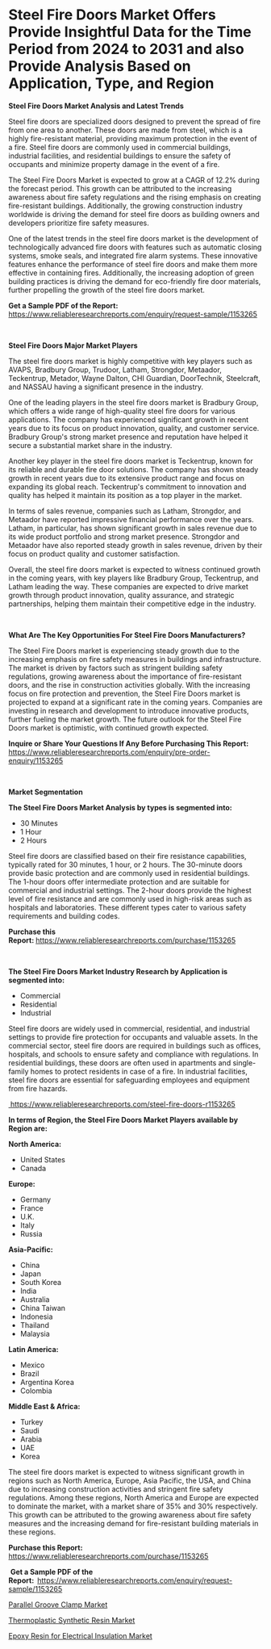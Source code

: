 <p><h1>Steel Fire Doors Market Offers Provide Insightful Data for the Time Period from 2024 to 2031 and also Provide Analysis Based on Application, Type, and Region</h1></p><p><strong>Steel Fire Doors Market Analysis and Latest Trends</strong></p>
<p><p>Steel fire doors are specialized doors designed to prevent the spread of fire from one area to another. These doors are made from steel, which is a highly fire-resistant material, providing maximum protection in the event of a fire. Steel fire doors are commonly used in commercial buildings, industrial facilities, and residential buildings to ensure the safety of occupants and minimize property damage in the event of a fire.</p><p>The Steel Fire Doors Market is expected to grow at a CAGR of 12.2% during the forecast period. This growth can be attributed to the increasing awareness about fire safety regulations and the rising emphasis on creating fire-resistant buildings. Additionally, the growing construction industry worldwide is driving the demand for steel fire doors as building owners and developers prioritize fire safety measures.</p><p>One of the latest trends in the steel fire doors market is the development of technologically advanced fire doors with features such as automatic closing systems, smoke seals, and integrated fire alarm systems. These innovative features enhance the performance of steel fire doors and make them more effective in containing fires. Additionally, the increasing adoption of green building practices is driving the demand for eco-friendly fire door materials, further propelling the growth of the steel fire doors market.</p></p>
<p><strong>Get a Sample PDF of the Report:&nbsp;</strong> <a href="https://www.reliableresearchreports.com/enquiry/request-sample/1153265">https://www.reliableresearchreports.com/enquiry/request-sample/1153265</a></p>
<p>&nbsp;</p>
<p><strong>Steel Fire Doors Major Market Players</strong></p>
<p><p>The steel fire doors market is highly competitive with key players such as AVAPS, Bradbury Group, Trudoor, Latham, Strongdor, Metaador, Teckentrup, Metador, Wayne Dalton, CHI Guardian, DoorTechnik, Steelcraft, and NASSAU having a significant presence in the industry.</p><p>One of the leading players in the steel fire doors market is Bradbury Group, which offers a wide range of high-quality steel fire doors for various applications. The company has experienced significant growth in recent years due to its focus on product innovation, quality, and customer service. Bradbury Group's strong market presence and reputation have helped it secure a substantial market share in the industry.</p><p>Another key player in the steel fire doors market is Teckentrup, known for its reliable and durable fire door solutions. The company has shown steady growth in recent years due to its extensive product range and focus on expanding its global reach. Teckentrup's commitment to innovation and quality has helped it maintain its position as a top player in the market.</p><p>In terms of sales revenue, companies such as Latham, Strongdor, and Metaador have reported impressive financial performance over the years. Latham, in particular, has shown significant growth in sales revenue due to its wide product portfolio and strong market presence. Strongdor and Metaador have also reported steady growth in sales revenue, driven by their focus on product quality and customer satisfaction.</p><p>Overall, the steel fire doors market is expected to witness continued growth in the coming years, with key players like Bradbury Group, Teckentrup, and Latham leading the way. These companies are expected to drive market growth through product innovation, quality assurance, and strategic partnerships, helping them maintain their competitive edge in the industry.</p></p>
<p>&nbsp;</p>
<p><strong>What Are The Key Opportunities For Steel Fire Doors Manufacturers?</strong></p>
<p><p>The Steel Fire Doors market is experiencing steady growth due to the increasing emphasis on fire safety measures in buildings and infrastructure. The market is driven by factors such as stringent building safety regulations, growing awareness about the importance of fire-resistant doors, and the rise in construction activities globally. With the increasing focus on fire protection and prevention, the Steel Fire Doors market is projected to expand at a significant rate in the coming years. Companies are investing in research and development to introduce innovative products, further fueling the market growth. The future outlook for the Steel Fire Doors market is optimistic, with continued growth expected.</p></p>
<p><strong>Inquire or Share Your Questions If Any Before Purchasing This Report:</strong> <a href="https://www.reliableresearchreports.com/enquiry/pre-order-enquiry/1153265">https://www.reliableresearchreports.com/enquiry/pre-order-enquiry/1153265</a></p>
<p>&nbsp;</p>
<p><strong>Market Segmentation</strong></p>
<p><strong>The Steel Fire Doors Market Analysis by types is segmented into:</strong></p>
<p><ul><li>30 Minutes</li><li>1 Hour</li><li>2 Hours</li></ul></p>
<p><p>Steel fire doors are classified based on their fire resistance capabilities, typically rated for 30 minutes, 1 hour, or 2 hours. The 30-minute doors provide basic protection and are commonly used in residential buildings. The 1-hour doors offer intermediate protection and are suitable for commercial and industrial settings. The 2-hour doors provide the highest level of fire resistance and are commonly used in high-risk areas such as hospitals and laboratories. These different types cater to various safety requirements and building codes.</p></p>
<p><strong>Purchase this Report:&nbsp;</strong><a href="https://www.reliableresearchreports.com/purchase/1153265">https://www.reliableresearchreports.com/purchase/1153265</a></p>
<p>&nbsp;</p>
<p><strong>The Steel Fire Doors Market Industry Research by Application is segmented into:</strong></p>
<p><ul><li>Commercial</li><li>Residential</li><li>Industrial</li></ul></p>
<p><p>Steel fire doors are widely used in commercial, residential, and industrial settings to provide fire protection for occupants and valuable assets. In the commercial sector, steel fire doors are required in buildings such as offices, hospitals, and schools to ensure safety and compliance with regulations. In residential buildings, these doors are often used in apartments and single-family homes to protect residents in case of a fire. In industrial facilities, steel fire doors are essential for safeguarding employees and equipment from fire hazards.</p></p>
<p><a href="https://www.reliableresearchreports.com/steel-fire-doors-r1153265">&nbsp;https://www.reliableresearchreports.com/steel-fire-doors-r1153265</a></p>
<p><strong>In terms of Region, the Steel Fire Doors Market Players available by Region are:</strong></p>
<p>
    <p> <strong> North America: </strong>
        <ul>
            <li>United States</li>
            <li>Canada</li>
        </ul>
        </p> 
    <p> <strong> Europe: </strong>
        <ul>
            <li>Germany</li>
            <li>France</li>
            <li>U.K.</li>
            <li>Italy</li>
            <li>Russia</li>
        </ul>
        </p> 
    <p> <strong> Asia-Pacific: </strong>
        <ul>
            <li>China</li>
            <li>Japan</li>
            <li>South Korea</li>
            <li>India</li>
            <li>Australia</li>
            <li>China Taiwan</li>
            <li>Indonesia</li>
            <li>Thailand</li>
            <li>Malaysia</li>
        </ul>
        </p> 
    <p> <strong> Latin America: </strong>
        <ul>
            <li>Mexico</li>
            <li>Brazil</li>
            <li>Argentina Korea</li>
            <li>Colombia</li>
        </ul>
        </p> 
    <p> <strong> Middle East & Africa: </strong>
        <ul>
            <li>Turkey</li>
            <li>Saudi</li>
            <li>Arabia</li>
            <li>UAE</li>
            <li>Korea</li>
        </ul>
    </p>
    </p>
<p><p>The steel fire doors market is expected to witness significant growth in regions such as North America, Europe, Asia Pacific, the USA, and China due to increasing construction activities and stringent fire safety regulations. Among these regions, North America and Europe are expected to dominate the market, with a market share of 35% and 30% respectively. This growth can be attributed to the growing awareness about fire safety measures and the increasing demand for fire-resistant building materials in these regions.</p></p>
<p><strong>Purchase this Report: </strong><a href="https://www.reliableresearchreports.com/purchase/1153265">https://www.reliableresearchreports.com/purchase/1153265</a></p>
<p>&nbsp;<strong>Get a Sample PDF of the Report:&nbsp;&nbsp;</strong><a href="https://www.reliableresearchreports.com/enquiry/request-sample/1153265">https://www.reliableresearchreports.com/enquiry/request-sample/1153265</a></p>
<p><strong></strong></p>
<p><p><a href="https://medium.com/@chiragreportprime/parallel-groove-clamp-market-global-market-share-and-ranking-overall-sales-and-demand-forecast-be90b93697fa">Parallel Groove Clamp Market</a></p><p><a href="https://github.com/nettieBoyle39/Market-Research-Report-List-1/blob/main/thermoplastic-synthetic-resin-market.md">Thermoplastic Synthetic Resin Market</a></p><p><a href="https://github.com/msLonKoss78/Market-Research-Report-List-1/blob/main/epoxy-resin-for-electrical-insulation-market.md">Epoxy Resin for Electrical Insulation Market</a></p></p>